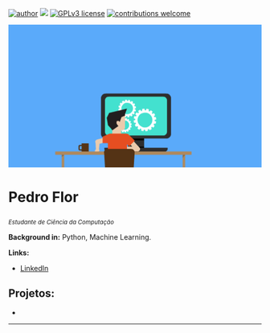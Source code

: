 [![author](https://img.shields.io/badge/author-peusavio-red.svg)](https://www.linkedin.com/in/peusavio/) [![](https://img.shields.io/badge/python-3.7+-blue.svg)](https://www.python.org/downloads/release/python-365/) [![GPLv3 license](https://img.shields.io/badge/License-GPLv3-blue.svg)](http://perso.crans.org/besson/LICENSE.html) [![contributions welcome](https://img.shields.io/badge/contributions-welcome-brightgreen.svg?style=flat)](https://github.com/carlosfab/data_science/issues)

<p align="center">
  <img src="idea.gif" >
</p>

# Pedro Flor
<sub>*Estudante de Ciência da Computação*</sub>

**Background in:** Python, Machine Learning.

**Links:**
* [LinkedIn](https://www.linkedin.com/in/peusavio/)


## Projetos:

*
---
